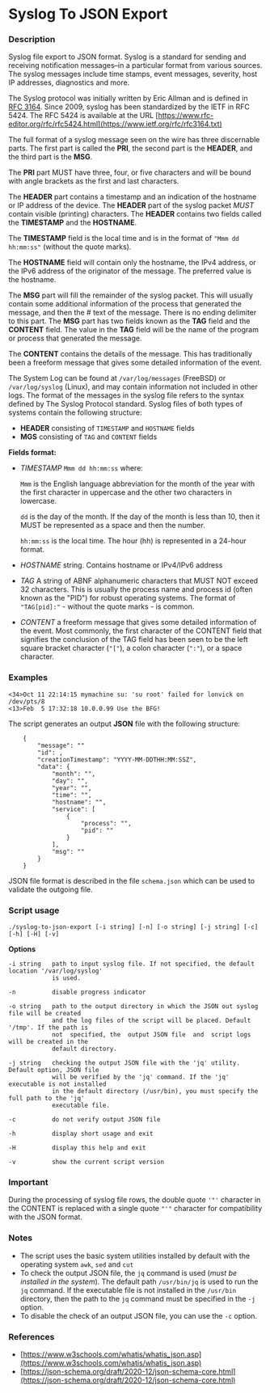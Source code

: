 # Syslog To JSON Export

### Description

Syslog file export to JSON format. Syslog is a standard for sending and receiving notification messages–in a particular format from various sources. The syslog messages include time stamps, event messages, severity, host IP addresses, diagnostics and more.

The Syslog protocol was initially written by Eric Allman and is defined in [RFC 3164](https://www.ietf.org/rfc/rfc3164.txt). Since 2009, syslog has been standardized by the IETF in RFC 5424. The RFC 5424 is available at the URL  [https://www.rfc-editor.org/rfc/rfc5424.html](https://www.ietf.org/rfc/rfc3164.txt)

The full format of a syslog message seen on the wire has three discernable parts. The first part is called the **PRI**, the second part is the **HEADER**, and the third part is the **MSG**.

The **PRI** part MUST have three, four, or five characters and will be bound with angle brackets as the first and last characters.

The **HEADER** part contains a timestamp and an indication of the hostname or IP address of the device. The **HEADER** part of the syslog packet *MUST* contain visible (printing) characters. The **HEADER** contains two fields called the **TIMESTAMP** and the **HOSTNAME**.

The **TIMESTAMP** field is the local time and is in the format of `"Mmm dd hh:mm:ss"` (without the quote marks).

The **HOSTNAME** field will contain only the hostname, the IPv4 address, or the IPv6 address of the originator of the message. The preferred value is the hostname.

The **MSG** part will fill the remainder of the syslog packet. This will usually contain some additional information of the process that generated the message, and then the # text of the message. There is no ending delimiter to this part. The **MSG** part has two fields known as the **TAG** field and the **CONTENT** field. The value in the **TAG** field will be the name of the program or process that generated the message.

The **CONTENT** contains the details of the message. This has traditionally been a freeform message that gives some detailed information of the event.

The System Log can be found at `/var/log/messages` (FreeBSD) or `/var/log/syslog` (Linux), and may contain information not included in other logs. The format of the messages in the syslog file refers to the syntax defined by The Syslog Protocol standard.
Syslog files of both types of systems contain the following structure:

- **HEADER**  consisting of `TIMESTAMP` and `HOSTNAME` fields
- **MGS**     consisting of `TAG` and `CONTENT` fields

**Fields format:**

* *TIMESTAMP* `Mmm dd hh:mm:ss` where:

    `Mmm` is the English language abbreviation for the month of the year with the first character in uppercase and the other two characters in lowercase.
    
    `dd` is the day of the month.  If the day of the month is less than 10, then it MUST be represented as a space and then the number.
    
    `hh:mm:ss` is the local time. The hour (hh) is represented in a 24-hour format.

* *HOSTNAME* string. Contains hostname or IPv4/IPv6 address

* *TAG* A string of ABNF alphanumeric characters that MUST NOT exceed 32 characters. This is usually the process name and process id (often known as the "PID") for robust operating systems. The format of `"TAG[pid]:"` - without the quote marks - is common.

* *CONTENT* a freeform message that gives some detailed information of the event. Most commonly, the first character of the CONTENT field that signifies the conclusion of the TAG field has been seen to be the left square bracket character (`"["`), a colon character (`":"`), or a space character.

### Examples

```
<34>Oct 11 22:14:15 mymachine su: 'su root' failed for lonvick on /dev/pts/8
<13>Feb  5 17:32:18 10.0.0.99 Use the BFG!
```

The script generates an output **JSON** file with the following structure:

```
    {
        "message": ""
        "id": ,
        "creationTimestamp": "YYYY-MM-DDTHH:MM:SSZ",
        "data": {
            "month": "",
            "day": "",
            "year": "",
            "time": "",
            "hostname": "",
            "service": [
                {
                    "process": "",
                    "pid": ""
                }
            ],
            "msg": ""
        }
    }
```

JSON file format is described in the file `schema.json` which can be used to validate the outgoing file.

### Script usage

```
./syslog-to-json-export [-i string] [-n] [-o string] [-j string] [-c] [-h] [-H] [-v]
```
**Options**

```
-i string   path to input syslog file. If not specified, the default location '/var/log/syslog'
            is used.

-n          disable progress indicator

-o string   path to the output directory in which the JSON out syslog file will be created
            and the log files of the script will be placed. Default '/tmp'. If the path is
            not  specified, the  output JSON file  and  script logs will be created in the
            default directory.

-j string   checking the output JSON file with the 'jq' utility. Default option, JSON file
            will be verified by the 'jq' command. If the 'jq' executable is not installed
            in the default directory (/usr/bin), you must specify the full path to the 'jq'
            executable file.

-c          do not verify output JSON file

-h          display short usage and exit

-H          display this help and exit

-v          show the current script version
```

### Important

During the processing of syslog file rows, the double quote `'"'` character in the CONTENT is replaced with a single quote `"'"` character for compatibility with the JSON format.

### Notes

* The script uses the basic system utilities installed by default with the operating system `awk`, `sed` and `cut`
* To check the output JSON file, the `jq` command is used (*must be installed in the system*). The default path `/usr/bin/jq` is used to run the `jq` command. If the executable file is not installed in the `/usr/bin` directory, then the path to the `jq` command must be specified in the `-j` option.
* To disable the check of an output JSON file, you can use the `-c` option.

### References

* [https://www.w3schools.com/whatis/whatis_json.asp](https://www.w3schools.com/whatis/whatis_json.asp)
* [https://json-schema.org/draft/2020-12/json-schema-core.html](https://json-schema.org/draft/2020-12/json-schema-core.html)
